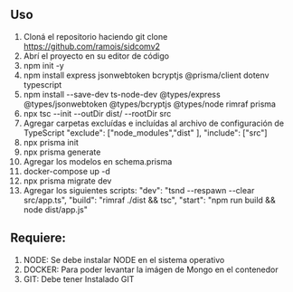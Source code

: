 
## Uso
1. Cloná el repositorio haciendo git clone https://github.com/ramois/sidcomv2
2. Abrí el proyecto en su editor de código
3. npm init -y
4. npm install express jsonwebtoken bcryptjs @prisma/client dotenv typescript
5. npm install --save-dev ts-node-dev @types/express @types/jsonwebtoken @types/bcryptjs @types/node rimraf prisma
6. npx tsc --init --outDir dist/ --rootDir src
7. Agregar carpetas excluídas e incluídas al archivo de configuración de TypeScript "exclude": ["node_modules","dist" ], "include": ["src"] 
8. npx prisma init
9. npx prisma generate
10. Agregar los modelos en schema.prisma
11. docker-compose up -d
12. npx prisma migrate dev 
13. Agregar los siguientes scripts: "dev": "tsnd --respawn --clear src/app.ts",   "build": "rimraf ./dist && tsc",   "start": "npm run build && node dist/app.js"

## Requiere:
1. NODE: Se debe instalar NODE en el sistema operativo
2. DOCKER: Para poder levantar la imágen de Mongo en el contenedor
3. GIT: Debe tener Instalado GIT

